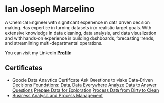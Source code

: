 # Ian Joseph Marcelino

A Chemical Engineer with significant experience in data driven
decision making. Has expertise in turning datasets into realistic target goals. With extensive knowledge in data cleaning, data analysis,
and data visualization and with hands-on experience in building dashboards, forecasting trends, and streamlining multi-departmental operations.

You can visit my Linkedin [**Profile**](https://www.linkedin.com/in/ian-joseph-marcelino-b11bb5153/)

## Certificates
* Google Data Analytics Certificate
    [Ask Questions to Make Data-Driven Decisions](https://github.com/ianjosephm/IanMarcelino/blob/9ccff54192fca7875d33dc4b561c2e36dbaa5613/1.%20Ask%20Questions%20to%20Make%20Data-Driven%20Decisions.pdf)
    [Foundations: Data, Data Everywhere](https://github.com/ianjosephm/IanMarcelino/blob/9ccff54192fca7875d33dc4b561c2e36dbaa5613/2.%20Foundations%20Data%2C%20Data.%20Everywhere.pdf)
    [Analyze Data to Answer Questions](https://github.com/ianjosephm/IanMarcelino/blob/9ccff54192fca7875d33dc4b561c2e36dbaa5613/3.%20Analyze%20Data%20to%20Answer%20Questions.pdf)
    [Prepare Data for Exploration](https://github.com/ianjosephm/IanMarcelino/blob/9ccff54192fca7875d33dc4b561c2e36dbaa5613/4.%20Prepare%20Data%20for%20Exploration.pdf)
    [Process Data from Dirty to Clean](https://github.com/ianjosephm/IanMarcelino/blob/9ccff54192fca7875d33dc4b561c2e36dbaa5613/5.%20Process%20Data%20from%20Dirty%20to%20Clean.pdf)
* [Business Analysis and Process Management](https://github.com/ianjosephm/IanMarcelino/blob/9ccff54192fca7875d33dc4b561c2e36dbaa5613/Business%20Analysis%20and%20Process%20Management.pdf)


